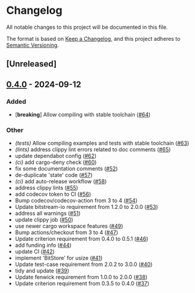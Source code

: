 # Changelog

All notable changes to this project will be documented in this file.

The format is based on [Keep a Changelog](https://keepachangelog.com/en/1.0.0/),
and this project adheres to [Semantic Versioning](https://semver.org/spec/v2.0.0.html).

## [Unreleased]

## [0.4.0](https://github.com/danieleades/arithmetic-coding/compare/arithmetic-coding-v0.3.1...arithmetic-coding-v0.4.0) - 2024-09-12

### Added

- [**breaking**] Allow compiling with stable toolchain ([#64](https://github.com/danieleades/arithmetic-coding/pull/64))

### Other

- *(tests)* Allow compiling examples and tests with stable toolchain ([#63](https://github.com/danieleades/arithmetic-coding/pull/63))
- *(lints)* address clippy lint errors related to doc comments ([#65](https://github.com/danieleades/arithmetic-coding/pull/65))
- update dependabot config ([#62](https://github.com/danieleades/arithmetic-coding/pull/62))
- *(ci)* add cargo-deny check ([#60](https://github.com/danieleades/arithmetic-coding/pull/60))
- fix some documentation comments ([#52](https://github.com/danieleades/arithmetic-coding/pull/52))
- de-duplicate 'state' code ([#57](https://github.com/danieleades/arithmetic-coding/pull/57))
- *(ci)* add auto-release workflow ([#58](https://github.com/danieleades/arithmetic-coding/pull/58))
- address clippy lints ([#55](https://github.com/danieleades/arithmetic-coding/pull/55))
- add codecov token to CI ([#56](https://github.com/danieleades/arithmetic-coding/pull/56))
- Bump codecov/codecov-action from 3 to 4 ([#54](https://github.com/danieleades/arithmetic-coding/pull/54))
- Update bitstream-io requirement from 1.2.0 to 2.0.0 ([#53](https://github.com/danieleades/arithmetic-coding/pull/53))
- address all warnings ([#51](https://github.com/danieleades/arithmetic-coding/pull/51))
- update clippy job ([#50](https://github.com/danieleades/arithmetic-coding/pull/50))
- use newer cargo workspace features ([#49](https://github.com/danieleades/arithmetic-coding/pull/49))
- Bump actions/checkout from 3 to 4 ([#47](https://github.com/danieleades/arithmetic-coding/pull/47))
- Update criterion requirement from 0.4.0 to 0.5.1 ([#46](https://github.com/danieleades/arithmetic-coding/pull/46))
- add funding info ([#44](https://github.com/danieleades/arithmetic-coding/pull/44))
- update CI ([#42](https://github.com/danieleades/arithmetic-coding/pull/42))
- implement 'BitStore' for usize ([#41](https://github.com/danieleades/arithmetic-coding/pull/41))
- Update test-case requirement from 2.0.2 to 3.0.0 ([#40](https://github.com/danieleades/arithmetic-coding/pull/40))
- tidy and update ([#39](https://github.com/danieleades/arithmetic-coding/pull/39))
- Update fenwick requirement from 1.0.0 to 2.0.0 ([#38](https://github.com/danieleades/arithmetic-coding/pull/38))
- Update criterion requirement from 0.3.5 to 0.4.0 ([#37](https://github.com/danieleades/arithmetic-coding/pull/37))
